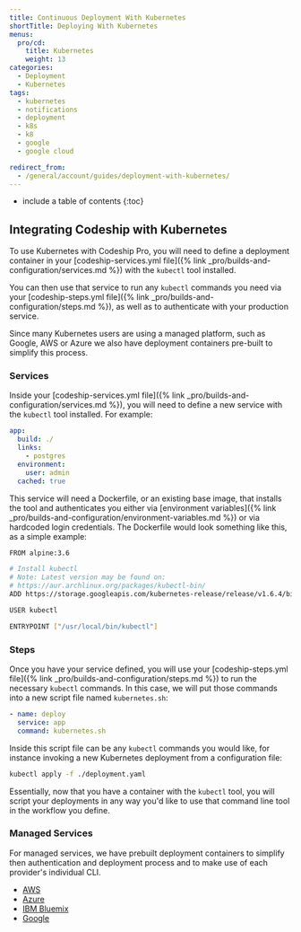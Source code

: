 ```yaml
---
title: Continuous Deployment With Kubernetes
shortTitle: Deploying With Kubernetes
menus:
  pro/cd:
    title: Kubernetes
    weight: 13
categories:
  - Deployment
  - Kubernetes     
tags:
  - kubernetes
  - notifications
  - deployment
  - k8s
  - k8
  - google
  - google cloud

redirect_from:
  - /general/account/guides/deployment-with-kubernetes/
---
```


* include a table of contents
{:toc}


## Integrating Codeship with Kubernetes

To use Kubernetes with Codeship Pro, you will need to define a deployment container in your [codeship-services.yml file]({% link _pro/builds-and-configuration/services.md %}) with the `kubectl` tool installed.

You can then use that service to run any `kubectl` commands you need via your [codeship-steps.yml file]({% link _pro/builds-and-configuration/steps.md %}), as well as to authenticate with your production service.

Since many Kubernetes users are using a managed platform, such as Google, AWS or Azure we also have deployment containers pre-built to simplify this process.

### Services

Inside your [codeship-services.yml file]({% link _pro/builds-and-configuration/services.md %}), you will need to define a new service with the `kubectl` tool installed. For example:

```yaml
app:
  build: ./
  links:
    - postgres
  environment:
    user: admin
  cached: true
```

This service will need a Dockerfile, or an existing base image, that installs the tool and authenticates you either via [environment variables]({% link _pro/builds-and-configuration/environment-variables.md %}) or via hardcoded login credentials. The Dockerfile would look something like this, as a simple example:

```bash
FROM alpine:3.6

# Install kubectl
# Note: Latest version may be found on:
# https://aur.archlinux.org/packages/kubectl-bin/
ADD https://storage.googleapis.com/kubernetes-release/release/v1.6.4/bin/linux/amd64/kubectl /usr/local/bin/kubectl

USER kubectl

ENTRYPOINT ["/usr/local/bin/kubectl"]
```

### Steps

Once you have your service defined, you will use your [codeship-steps.yml file]({% link _pro/builds-and-configuration/steps.md %}) to run the necessary `kubectl` commands. In this case, we will put those commands into a new script file named `kubernetes.sh`:

```yaml
- name: deploy
  service: app
  command: kubernetes.sh
```

Inside this script file can be any `kubectl` commands you would like, for instance invoking a new Kubernetes deployment from a configuration file:

```bash
kubectl apply -f ./deployment.yaml
```

Essentially, now that you have a container with the `kubectl` tool, you will script your deployments in any way you'd like to use that command line tool in the workflow you define.

### Managed Services

For managed services, we have prebuilt deployment containers to simplify then authentication and deployment process and to make use of each provider's individual CLI.

- [AWS](https://github.com/codeship-library/aws-utilities)
- [Azure](https://github.com/codeship-library/azure-utilities)
- [IBM Bluemix](https://github.com/codeship-library/ibm-bluemix-utilities)
- [Google](https://github.com/codeship/codeship-kubernetes-demo)
